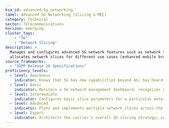 ```yaml
---  
ksa_id: advanced_5g_networking  
label: Advanced 5G Networking (Slicing & MEC)  
category: Technical  
sector: Telecommunications  
horizon: emerging  
cluster_tags: 
    - "5G"
    - "Network Slicing"
description: >  
  Manages and configures advanced 5G network features such as network slicing and multi-access edge computing (MEC);  
  allocates network slices for different use cases (enhanced mobile broadband, IoT, ultra-reliable low-latency) via 5G core, and deploys edge computing resources to optimize latency and bandwidth for critical applications.  
source_frameworks:  
  - "3GPP Release 16 Specifications"  
proficiency_levels:  
  - level: Awareness  
    indicator: Knows that 5G has new capabilities beyond 4G; has heard terms like “network slicing” or “edge computing” without deep understanding.  
  - level: Basic  
    indicator: Monitors a 5G network management dashboard; recognizes different quality-of-service levels; supports testing of a single network slice as instructed; understands MEC conceptually (servers closer to users).  
  - level: Intermediate  
    indicator: Configures basic slice parameters for a particular enterprise customer or application; works with edge cloud servers (e.g., deploying a CDN or local data processing); troubleshoots slice performance issues under guidance of engineers; keeps up with 3GPP updates on 5G features.  
  - level: Advanced  
    indicator: Plans and implements multiple network slices across the operator’s network, ensuring isolation and QoS; integrates MEC solutions for low-latency apps (like autonomous vehicle communication nodes); fine-tunes slice resource allocation based on usage patterns and SLAs; ensures compliance with 3GPP standards in these deployments.  
  - level: Expert  
    indicator: Architects the carrier’s overall 5G slicing strategy; collaborates in international forums or standardization (feeding back on slicing/MEC improvements); develops innovative services leveraging slices and MEC for new revenue streams; mentors network engineers on mastering 5G advanced capabilities.  
---  
```

